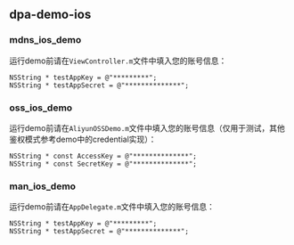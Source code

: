 ## dpa-demo-ios

### mdns_ios_demo

运行demo前请在`ViewController.m`文件中填入您的账号信息：

```
NSString * testAppKey = @"*********";
NSString * testAppSecret = @"**************";
```

### oss_ios_demo

运行demo前请在`AliyunOSSDemo.m`文件中填入您的账号信息（仅用于测试，其他鉴权模式参考demo中的credential实现）：

```
NSString * const AccessKey = @"**************";
NSString * const SecretKey = @"**************";
```

### man_ios_demo
运行demo前请在`AppDelegate.m`文件中填入您的账号信息：

```
NSString * testAppKey = @"*********";
NSString * testAppSecret = @"**************";
```

